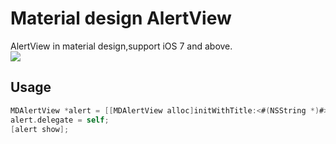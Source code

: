 # Material design AlertView
AlertView in material design,support iOS 7 and above.     
![](http://ww3.sinaimg.cn/large/81e9aa8bjw1es63p9mq7wg20ac0i91kx.gif)    


## Usage

```objective-c
MDAlertView *alert = [[MDAlertView alloc]initWithTitle:<#(NSString *)#> message:<#(NSString *)#> image:<#(UIImage *)#> delegate:<#(id)#> cancelButtonTitle:<#(NSString *)#> confirmButtonTitle:<#(NSString *)#>];
alert.delegate = self;
[alert show];
```
